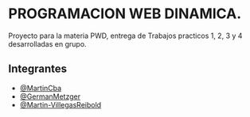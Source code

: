 
# PROGRAMACION WEB DINAMICA.

Proyecto para la materia PWD, entrega de Trabajos practicos 1, 2, 3 y 4 desarrolladas en grupo.


## Integrantes

- [@MartinCba](https://github.com/MartinCba)
- [@GermanMetzger](https://github.com/GermanMetzger)
- [@Martin-VillegasReibold](https://github.com/Martin-VillegasReibold)


